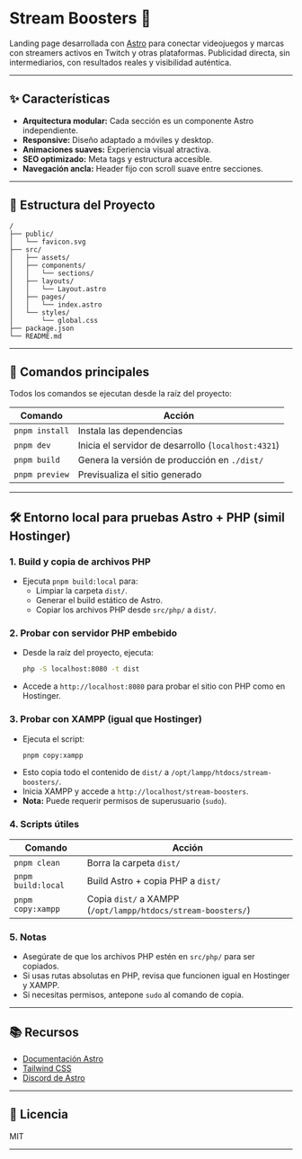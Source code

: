 # Stream Boosters 🚀

Landing page desarrollada con [Astro](https://astro.build/) para conectar videojuegos y marcas con streamers activos en Twitch y otras plataformas. Publicidad directa, sin intermediarios, con resultados reales y visibilidad auténtica.

---

## ✨ Características

- **Arquitectura modular:** Cada sección es un componente Astro independiente.
- **Responsive:** Diseño adaptado a móviles y desktop.
- **Animaciones suaves:** Experiencia visual atractiva.
- **SEO optimizado:** Meta tags y estructura accesible.
- **Navegación ancla:** Header fijo con scroll suave entre secciones.

---

## 📁 Estructura del Proyecto

```text
/
├── public/
│   └── favicon.svg
├── src/
│   ├── assets/
│   ├── components/
│   │   └── sections/
│   ├── layouts/
│   │   └── Layout.astro
│   ├── pages/
│   │   └── index.astro
│   └── styles/
│       └── global.css
├── package.json
└── README.md
```

---

## 🚦 Comandos principales

Todos los comandos se ejecutan desde la raíz del proyecto:

| Comando        | Acción                                              |
| -------------- | --------------------------------------------------- |
| `pnpm install` | Instala las dependencias                            |
| `pnpm dev`     | Inicia el servidor de desarrollo (`localhost:4321`) |
| `pnpm build`   | Genera la versión de producción en `./dist/`        |
| `pnpm preview` | Previsualiza el sitio generado                      |

---

## 🛠️ Entorno local para pruebas Astro + PHP (simil Hostinger)

### 1. Build y copia de archivos PHP

- Ejecuta `pnpm build:local` para:
  - Limpiar la carpeta `dist/`.
  - Generar el build estático de Astro.
  - Copiar los archivos PHP desde `src/php/` a `dist/`.

### 2. Probar con servidor PHP embebido

- Desde la raíz del proyecto, ejecuta:
  ```bash
  php -S localhost:8080 -t dist
  ```
- Accede a `http://localhost:8080` para probar el sitio con PHP como en Hostinger.

### 3. Probar con XAMPP (igual que Hostinger)

- Ejecuta el script:
  ```bash
  pnpm copy:xampp
  ```
- Esto copia todo el contenido de `dist/` a `/opt/lampp/htdocs/stream-boosters/`.
- Inicia XAMPP y accede a `http://localhost/stream-boosters`.
- **Nota:** Puede requerir permisos de superusuario (`sudo`).

### 4. Scripts útiles

| Comando            | Acción                                                       |
| ------------------ | ------------------------------------------------------------ |
| `pnpm clean`       | Borra la carpeta `dist/`                                     |
| `pnpm build:local` | Build Astro + copia PHP a `dist/`                            |
| `pnpm copy:xampp`  | Copia `dist/` a XAMPP (`/opt/lampp/htdocs/stream-boosters/`) |

### 5. Notas

- Asegúrate de que los archivos PHP estén en `src/php/` para ser copiados.
- Si usas rutas absolutas en PHP, revisa que funcionen igual en Hostinger y XAMPP.
- Si necesitas permisos, antepone `sudo` al comando de copia.

---

## 📚 Recursos

- [Documentación Astro](https://docs.astro.build)
- [Tailwind CSS](https://tailwindcss.com/)
- [Discord de Astro](https://astro.build/chat)

---

## 📝 Licencia

MIT

---
